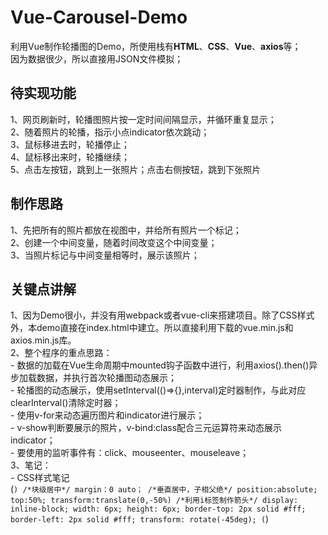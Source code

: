 # Vue-Carousel-Demo

利用Vue制作轮播图的Demo，所使用栈有**HTML**、**CSS**、**Vue**、**axios**等；  
因为数据很少，所以直接用JSON文件模拟；

## 待实现功能
  1、网页刷新时，轮播图照片按一定时间间隔显示，并循环重复显示；  
  2、随着照片的轮播，指示小点indicator依次跳动；  
  3、鼠标移进去时，轮播停止；  
  4、鼠标移出来时，轮播继续；  
  5、点击左按钮，跳到上一张照片；点击右侧按钮，跳到下张照片

## 制作思路
  1、先把所有的照片都放在视图中，并给所有照片一个标记；  
  2、创建一个中间变量，随着时间改变这个中间变量；  
  3、当照片标记与中间变量相等时，展示该照片；
  
## 关键点讲解
  1、因为Demo很小，并没有用webpack或者vue-cli来搭建项目。除了CSS样式外，本demo直接在index.html中建立。所以直接利用下载的vue.min.js和axios.min.js库。  
  2、整个程序的重点思路：      
    - 数据的加载在Vue生命周期中mounted钩子函数中进行，利用axios().then()异步加载数据，并执行首次轮播图动态展示；  
    - 轮播图的动态展示，使用setInterval(()=>{},interval)定时器制作，与此对应clearInterval()清除定时器；  
    - 使用v-for来动态遍历图片和indicator进行展示；  
    - v-show判断要展示的照片，v-bind:class配合三元运算符来动态展示indicator；  
    - 要使用的监听事件有：click、mouseenter、mouseleave；  
  3、笔记：  
    - CSS样式笔记  
       (```)
          /*块级居中*/
          margin：0 auto；
          /*垂直居中，子相父绝*/
          position:absolute;
          top:50%;
          transform:translate(0,-50%)
          /*利用i标签制作箭头*/
          display: inline-block;
          width: 6px;
          height: 6px;
          border-top: 2px solid #fff;
          border-left: 2px solid #fff;
          transform: rotate(-45deg);
       (```)
 
